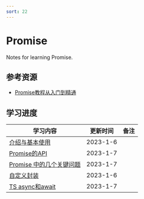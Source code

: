 ```yaml
---
sort: 22
---
```

# **Promise**

Notes for learning Promise.



## **参考资源**

- [Promise教程从入门到精通](https://www.bilibili.com/video/BV1GA411x7z1?p=2&spm_id_from=pageDriver&vd_source=f6bb620e5bbc65cc41159585074592da)



## **学习进度**

| **学习内容**                                                 | **更新时间** | **备注**                                            |
| ------------------ | ------------ | ----------------------------------- |
| [介绍与基本使用]() | 2023-1-6   |                                                     |
| [Promise的API]() | 2023-1-7   |                                                     |
| [Promise 中的几个关键问题]() | 2023-1-7   |                          |
| [自定义封装]() | 2023-1-6   |  |
| [TS async和await]()| 2023-1-7   |                                                     |




